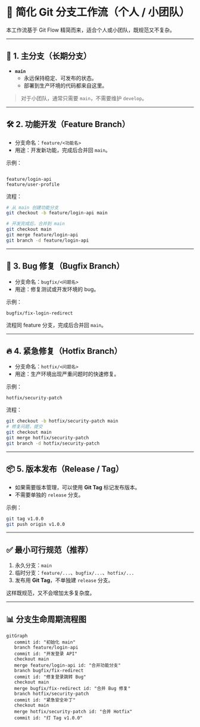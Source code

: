 # 🌿 简化 Git 分支工作流（个人 / 小团队）

本工作流基于 Git Flow 精简而来，适合个人或小团队，既规范又不复杂。  

---

## 🚀 1. 主分支（长期分支）
- **`main`**
  - 永远保持稳定、可发布的状态。
  - 部署到生产环境的代码都来自这里。

> 对于小团队，通常只需要 `main`，不需要维护 `develop`。

---

## 🛠️ 2. 功能开发（Feature Branch）
- 分支命名：`feature/<功能名>`
- 用途：开发新功能，完成后合并回 `main`。

示例：
```

feature/login-api
feature/user-profile

````

流程：
```bash
# 从 main 创建功能分支
git checkout -b feature/login-api main

# 开发完成后，合并到 main
git checkout main
git merge feature/login-api
git branch -d feature/login-api
````

---

## 🐞 3. Bug 修复（Bugfix Branch）

* 分支命名：`bugfix/<问题名>`
* 用途：修复测试或开发环境的 bug。

示例：

```
bugfix/fix-login-redirect
```

流程同 feature 分支，完成后合并回 `main`。

---

## 🔥 4. 紧急修复（Hotfix Branch）

* 分支命名：`hotfix/<问题名>`
* 用途：生产环境出现严重问题时的快速修复。

示例：

```
hotfix/security-patch
```

流程：

```bash
git checkout -b hotfix/security-patch main
# 修复问题，提交
git checkout main
git merge hotfix/security-patch
git branch -d hotfix/security-patch
```

---

## 📦 5. 版本发布（Release / Tag）

* 如果需要版本管理，可以使用 **Git Tag** 标记发布版本。
* 不需要单独的 `release` 分支。

示例：

```bash
git tag v1.0.0
git push origin v1.0.0
```

---

## ✅ 最小可行规范（推荐）

1. 永久分支：`main`
2. 临时分支：`feature/...`、`bugfix/...`、`hotfix/...`
3. 发布用 **Git Tag**，不单独建 `release` 分支。

这样既规范，又不会增加太多复杂度。

---

## 📊 分支生命周期流程图

```mermaid
gitGraph
   commit id: "初始化 main"
   branch feature/login-api
   commit id: "开发登录 API"
   checkout main
   merge feature/login-api id: "合并功能分支"
   branch bugfix/fix-redirect
   commit id: "修复登录跳转 Bug"
   checkout main
   merge bugfix/fix-redirect id: "合并 Bug 修复"
   branch hotfix/security-patch
   commit id: "紧急安全补丁"
   checkout main
   merge hotfix/security-patch id: "合并 Hotfix"
   commit id: "打 Tag v1.0.0"
```


